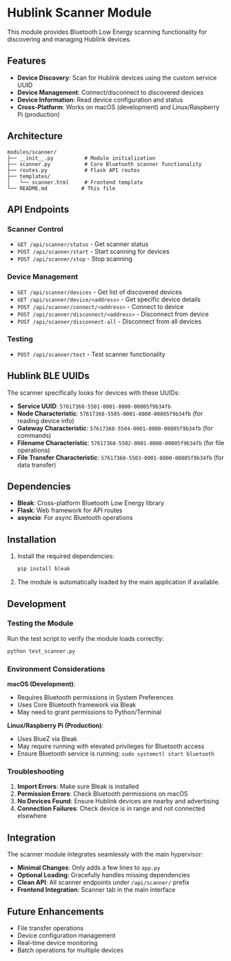 # Hublink Scanner Module

This module provides Bluetooth Low Energy scanning functionality for discovering and managing Hublink devices.

## Features

- **Device Discovery**: Scan for Hublink devices using the custom service UUID
- **Device Management**: Connect/disconnect to discovered devices
- **Device Information**: Read device configuration and status
- **Cross-Platform**: Works on macOS (development) and Linux/Raspberry Pi (production)

## Architecture

```
modules/scanner/
├── __init__.py          # Module initialization
├── scanner.py           # Core Bluetooth scanner functionality
├── routes.py            # Flask API routes
├── templates/
│   └── scanner.html     # Frontend template
└── README.md           # This file
```

## API Endpoints

### Scanner Control
- `GET /api/scanner/status` - Get scanner status
- `POST /api/scanner/start` - Start scanning for devices
- `POST /api/scanner/stop` - Stop scanning

### Device Management
- `GET /api/scanner/devices` - Get list of discovered devices
- `GET /api/scanner/device/<address>` - Get specific device details
- `POST /api/scanner/connect/<address>` - Connect to device
- `POST /api/scanner/disconnect/<address>` - Disconnect from device
- `POST /api/scanner/disconnect-all` - Disconnect from all devices

### Testing
- `POST /api/scanner/test` - Test scanner functionality

## Hublink BLE UUIDs

The scanner specifically looks for devices with these UUIDs:

- **Service UUID**: `57617368-5501-0001-8000-00805f9b34fb`
- **Node Characteristic**: `57617368-5505-0001-8000-00805f9b34fb` (for reading device info)
- **Gateway Characteristic**: `57617368-5504-0001-8000-00805f9b34fb` (for commands)
- **Filename Characteristic**: `57617368-5502-0001-8000-00805f9b34fb` (for file operations)
- **File Transfer Characteristic**: `57617368-5503-0001-8000-00805f9b34fb` (for data transfer)

## Dependencies

- **Bleak**: Cross-platform Bluetooth Low Energy library
- **Flask**: Web framework for API routes
- **asyncio**: For async Bluetooth operations

## Installation

1. Install the required dependencies:
   ```bash
   pip install bleak
   ```

2. The module is automatically loaded by the main application if available.

## Development

### Testing the Module

Run the test script to verify the module loads correctly:

```bash
python test_scanner.py
```

### Environment Considerations

**macOS (Development)**:
- Requires Bluetooth permissions in System Preferences
- Uses Core Bluetooth framework via Bleak
- May need to grant permissions to Python/Terminal

**Linux/Raspberry Pi (Production)**:
- Uses BlueZ via Bleak
- May require running with elevated privileges for Bluetooth access
- Ensure Bluetooth service is running: `sudo systemctl start bluetooth`

### Troubleshooting

1. **Import Errors**: Make sure Bleak is installed
2. **Permission Errors**: Check Bluetooth permissions on macOS
3. **No Devices Found**: Ensure Hublink devices are nearby and advertising
4. **Connection Failures**: Check device is in range and not connected elsewhere

## Integration

The scanner module integrates seamlessly with the main hypervisor:

- **Minimal Changes**: Only adds a few lines to `app.py`
- **Optional Loading**: Gracefully handles missing dependencies
- **Clean API**: All scanner endpoints under `/api/scanner/` prefix
- **Frontend Integration**: Scanner tab in the main interface

## Future Enhancements

- File transfer operations
- Device configuration management
- Real-time device monitoring
- Batch operations for multiple devices
